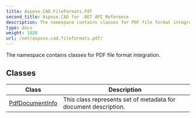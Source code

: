 ```yaml
---
title: Aspose.CAD.FileFormats.Pdf
second_title: Aspose.CAD for .NET API Reference
description: The namespace contains classes for PDF file format integration
type: docs
weight: 1020
url: /net/aspose.cad.fileformats.pdf/
---
```

The namespace contains classes for PDF file format integration.

## Classes

| Class | Description |
| --- | --- |
| [PdfDocumentInfo](./pdfdocumentinfo/) | This class represents set of metadata for document description. |


